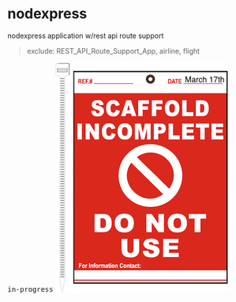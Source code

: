 # nodexpress

nodexpress application w/rest api route support
> exclude: REST_API_Route_Support_App, airline, flight


<kbd>in-progress</kbd>
![](public/images/scaffold.png)



